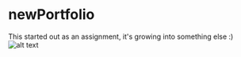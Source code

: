 # newPortfolio
This started out as an assignment, it's growing into something else :)
![alt text](https://github.com/emmanuelpali/newPortfolio/new/newPortfolio.png)
